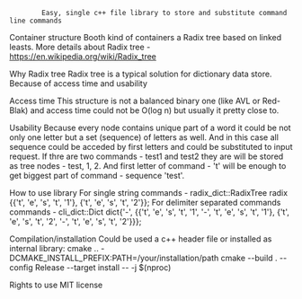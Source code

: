             Easy, single c++ file library to store and substitute command line commands

  Container structure
Booth kind of containers a Radix tree based on linked leasts. 
More details about Radix tree -  https://en.wikipedia.org/wiki/Radix_tree

  Why Radix tree
Radix tree is  a typical solution for dictionary data store. Because of access time and usability

 Access time
This structure is not a balanced binary one (like AVL or Red-Blak) and access time could not be O(log n) but usually it pretty close to.

 Usability
Because every node contains unique part of a word it could be not only one letter but a set (sequence) of letters as well. And in this case all sequence could be acceded by first letters and could be substituted to input request. If thre are two commands - test1 and test2 they are will be stored as tree nodes - test, 1, 2. And first letter of command - 't' will be enough to get biggest part of command - sequence 'test'.
 
   How to use library
For single string commands - radix_dict::RadixTree<char> radix {{'t', 'e', 's', 't', '1'}, {'t', 'e', 's', 't', '2'}};
For delimiter separated commands commands - 
 cli_dict::Dict<char> dict{'-', {{'t', 'e', 's', 't', '1', '-', 't', 'e', 's', 't', '1'}, {'t', 'e', 's', 't', '2', '-', 't', 'e', 's', 't', '2'}}};

   Compilation/installation
Could be used a c++ header file or installed as internal library:
cmake .. -DCMAKE_INSTALL_PREFIX:PATH=/your/installation/path
cmake --build . --config Release --target install -- -j $(nproc)

  Rights to use
MIT license
